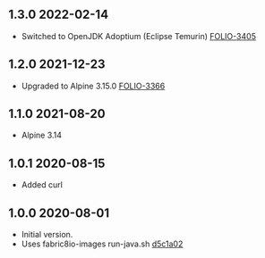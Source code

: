 ## 1.3.0 2022-02-14

* Switched to OpenJDK Adoptium (Eclipse Temurin) [FOLIO-3405](https://issues.folio.org/browse/FOLIO-3405)

## 1.2.0 2021-12-23

* Upgraded to Alpine 3.15.0 [FOLIO-3366](https://issues.folio.org/browse/FOLIO-3366)

## 1.1.0 2021-08-20

* Alpine 3.14

## 1.0.1 2020-08-15

* Added curl

## 1.0.0 2020-08-01

* Initial version.
* Uses fabric8io-images run-java.sh [d5c1a02](https://github.com/fabric8io-images/java/blob/d5c1a02e7abdfdc0de7f50df7a0b8222275c52cf/images/alpine/openjdk11/jre/run-java.sh)
